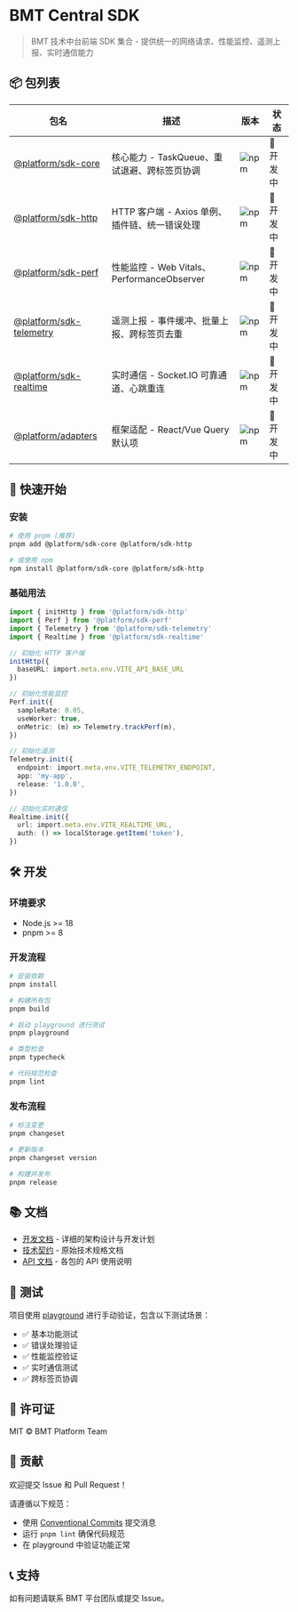 # BMT Central SDK

> BMT 技术中台前端 SDK 集合 - 提供统一的网络请求、性能监控、遥测上报、实时通信能力

## 📦 包列表

| 包名 | 描述 | 版本 | 状态 |
|------|------|------|------|
| [@platform/sdk-core](./packages/sdk-core) | 核心能力 - TaskQueue、重试退避、跨标签页协调 | ![npm](https://img.shields.io/npm/v/@platform/sdk-core) | 🚧 开发中 |
| [@platform/sdk-http](./packages/sdk-http) | HTTP 客户端 - Axios 单例、插件链、统一错误处理 | ![npm](https://img.shields.io/npm/v/@platform/sdk-http) | 🚧 开发中 |
| [@platform/sdk-perf](./packages/sdk-perf) | 性能监控 - Web Vitals、PerformanceObserver | ![npm](https://img.shields.io/npm/v/@platform/sdk-perf) | 🚧 开发中 |
| [@platform/sdk-telemetry](./packages/sdk-telemetry) | 遥测上报 - 事件缓冲、批量上报、跨标签页去重 | ![npm](https://img.shields.io/npm/v/@platform/sdk-telemetry) | 🚧 开发中 |
| [@platform/sdk-realtime](./packages/sdk-realtime) | 实时通信 - Socket.IO 可靠通道、心跳重连 | ![npm](https://img.shields.io/npm/v/@platform/sdk-realtime) | 🚧 开发中 |
| [@platform/adapters](./packages/adapters) | 框架适配 - React/Vue Query 默认项 | ![npm](https://img.shields.io/npm/v/@platform/adapters) | 🚧 开发中 |

## 🚀 快速开始

### 安装

```bash
# 使用 pnpm (推荐)
pnpm add @platform/sdk-core @platform/sdk-http

# 或使用 npm
npm install @platform/sdk-core @platform/sdk-http
```

### 基础用法

```typescript
import { initHttp } from '@platform/sdk-http'
import { Perf } from '@platform/sdk-perf'
import { Telemetry } from '@platform/sdk-telemetry'
import { Realtime } from '@platform/sdk-realtime'

// 初始化 HTTP 客户端
initHttp({ 
  baseURL: import.meta.env.VITE_API_BASE_URL 
})

// 初始化性能监控
Perf.init({
  sampleRate: 0.05,
  useWorker: true,
  onMetric: (m) => Telemetry.trackPerf(m),
})

// 初始化遥测
Telemetry.init({
  endpoint: import.meta.env.VITE_TELEMETRY_ENDPOINT,
  app: 'my-app',
  release: '1.0.0',
})

// 初始化实时通信
Realtime.init({
  url: import.meta.env.VITE_REALTIME_URL,
  auth: () => localStorage.getItem('token'),
})
```

## 🛠️ 开发

### 环境要求

- Node.js >= 18
- pnpm >= 8

### 开发流程

```bash
# 安装依赖
pnpm install

# 构建所有包
pnpm build

# 启动 playground 进行测试
pnpm playground

# 类型检查
pnpm typecheck

# 代码规范检查
pnpm lint
```

### 发布流程

```bash
# 标注变更
pnpm changeset

# 更新版本
pnpm changeset version

# 构建并发布
pnpm release
```

## 📚 文档

- [开发文档](./开发文档_单人SDK架构.md) - 详细的架构设计与开发计划
- [技术契约](./10_前端SDK_技术文档与API契约.md) - 原始技术规格文档
- [API 文档](./docs/) - 各包的 API 使用说明

## 🧪 测试

项目使用 [playground](./playground/) 进行手动验证，包含以下测试场景：

- ✅ 基本功能测试
- ✅ 错误处理验证
- ✅ 性能监控验证
- ✅ 实时通信测试
- ✅ 跨标签页协调

## 📄 许可证

MIT © BMT Platform Team

## 🤝 贡献

欢迎提交 Issue 和 Pull Request！

请遵循以下规范：
- 使用 [Conventional Commits](https://conventionalcommits.org/) 提交消息
- 运行 `pnpm lint` 确保代码规范
- 在 playground 中验证功能正常

## 📞 支持

如有问题请联系 BMT 平台团队或提交 Issue。